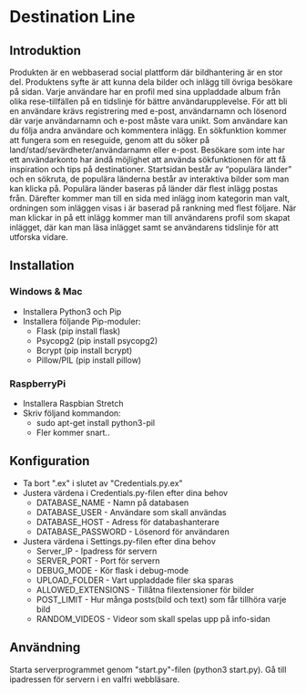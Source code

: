 # Destination Line #

## Introduktion ##
Produkten är en webbaserad social plattform där bildhantering är en stor del. Produktens syfte är att kunna dela bilder och inlägg till övriga besökare på sidan. Varje användare har en profil med sina uppladdade album från olika rese-tillfällen på en tidslinje för bättre användarupplevelse. För att bli en användare krävs registrering med e-post, användarnamn och lösenord där varje användarnamn och e-post måste vara unikt. Som användare kan du följa andra användare och kommentera inlägg. En sökfunktion kommer att fungera som en reseguide, genom att du söker på land/stad/sevärdheter/användarnamn eller e-post. Besökare som inte har ett användarkonto har ändå möjlighet att använda sökfunktionen för att få inspiration och tips på destinationer. Startsidan består av “populära länder” och en sökruta, de populära länderna består av interaktiva bilder som man kan klicka på. Populära länder baseras på länder där flest inlägg postas från. Därefter kommer man till en sida med inlägg inom kategorin man valt, ordningen som inläggen visas i är baserad på rankning med flest följare. När man klickar in på ett inlägg kommer man till användarens profil som skapat inlägget, där kan man läsa inlägget samt se användarens tidslinje för att utforska vidare.  

## Installation ##
### Windows & Mac ###
- Installera Python3 och Pip
- Installera följande Pip-moduler:
    - Flask (pip install flask)
    - Psycopg2 (pip install psycopg2)
    - Bcrypt (pip install bcrypt)
    - Pillow/PIL (pip install pillow)
### RaspberryPi ###
- Installera Raspbian Stretch
- Skriv följand kommandon:
    - sudo apt-get install python3-pil
    - Fler kommer snart..
## Konfiguration ##
- Ta bort ".ex" i slutet av "Credentials.py.ex"
- Justera värdena i Credentials.py-filen efter dina behov
    - DATABASE_NAME - Namn på databasen
    - DATABASE_USER - Användare som skall användas
    - DATABASE_HOST - Adress för databashanterare
    - DATABASE_PASSWORD - Lösenord för användaren
- Justera värdena i Settings.py-filen efter dina behov
    - Server_IP - Ipadress för servern
    - SERVER_PORT - Port för servern
    - DEBUG_MODE - Kör flask i debug-mode
    - UPLOAD_FOLDER - Vart uppladdade filer ska sparas
    - ALLOWED_EXTENSIONS - Tillåtna filextensioner för bilder
    - POST_LIMIT - Hur många posts(bild och text) som får tillhöra varje bild
    - RANDOM_VIDEOS - Videor som skall spelas upp på info-sidan
## Användning ##
Starta serverprogrammet genom "start.py"-filen (python3 start.py).
Gå till ipadressen för servern i en valfri webbläsare.